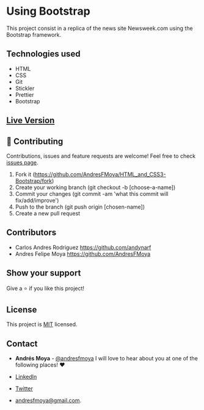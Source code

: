 # Using Bootstrap
This project consist in a replica of the news site Newsweek.com using the Bootstrap framework.

## Technologies used

- HTML
- CSS
- Git
- Stickler
- Prettier
- Bootstrap

## [Live Version](https://andresfmoya.github.io/using_bootstrap/)


## 🤝 Contributing

Contributions, issues and feature requests are welcome! Feel free to check [issues page](https://github.com/AndresFMoya/HTML_and_CSS3-Bootstrap/issues).

1. Fork it (https://github.com/AndresFMoya/HTML_and_CSS3-Bootstrap/fork)
2. Create your working branch (git checkout -b [choose-a-name])
3. Commit your changes (git commit -am 'what this commit will fix/add/improve')
4. Push to the branch (git push origin [chosen-name])
5. Create a new pull request


## Contributors

- Carlos Andres Rodriguez https://github.com/andynarf
- Andres Felipe Moya https://github.com/AndresFMoya

## Show your support

Give a ⭐️ if you like this project!


## License

This project is [MIT](https://github.com/AndresFMoya/HTML_and_CSS3-Bootstrap/blob/master/LICENSE) licensed.


## Contact
- **Andrés Moya** - [@andresfmoya](https://github.com/andresfmoya) I will love to hear about you at one of the following places! :heart:

- [LinkedIn](https://www.linkedin.com/in/andres-f-moya/)
- [Twitter](https://www.twitter.com/andmedev/) 
- <andresfmoya@gmail.com>.

